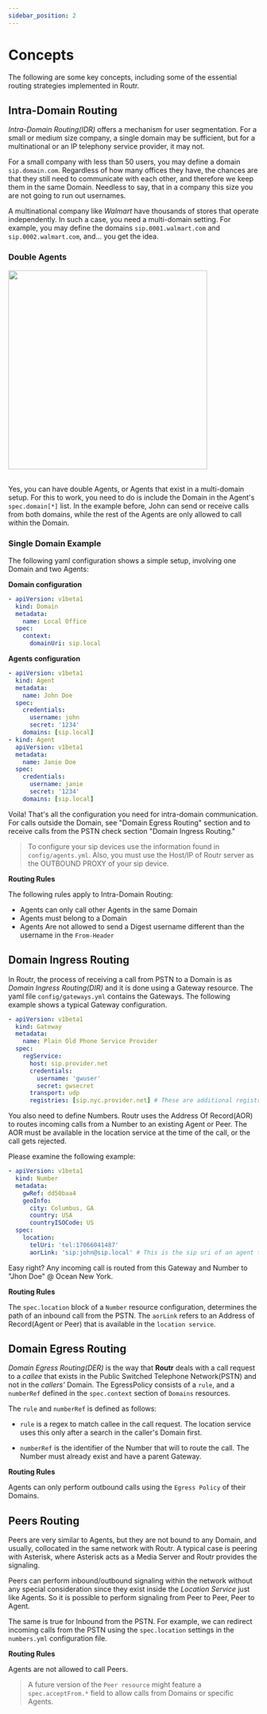 ```yaml
---
sidebar_position: 2
---
```


# Concepts

The following are some key concepts, including some of the essential routing strategies implemented in Routr.

## Intra-Domain Routing

_Intra-Domain Routing(IDR)_ offers a mechanism for user segmentation. For a small or medium size company, a single domain may be sufficient, but for a multinational or an IP telephony service provider, it may not.

For a small company with less than 50 users, you may define a domain `sip.domain.com`. Regardless of how many offices they have, the chances are that they still need to communicate with each other, and therefore we keep them in the same Domain. Needless to say, that in a company this size you are not going to run out usernames.

A multinational company like _Walmart_ have thousands of stores that operate independently. In such a case, you need a multi-domain setting. For example, you may define the domains `sip.0001.walmart.com` and `sip.0002.walmart.com`, and... you get the idea.

### Double Agents

<img src="https://raw.githubusercontent.com/wiki/fonoster/routr/images/double_agent.png" width="400" />

<br />
<br />

Yes, you can have double Agents, or Agents that exist in a multi-domain setup. For this to work, you need to do is include the Domain in the Agent's `spec.domain[*]` list. In the example before, John can send or receive calls from both domains, while the rest of the Agents are only allowed to call within the Domain.

### Single Domain Example

The following yaml configuration shows a simple setup, involving one Domain and two Agents:

**Domain configuration**

```yaml
- apiVersion: v1beta1
  kind: Domain
  metadata:
    name: Local Office
  spec:
    context:
      domainUri: sip.local
```

**Agents configuration**

```yaml
- apiVersion: v1beta1
  kind: Agent
  metadata:
    name: John Doe
  spec:
    credentials:
      username: john
      secret: '1234'
    domains: [sip.local]
- kind: Agent
  apiVersion: v1beta1
  metadata:
    name: Janie Doe
  spec:
    credentials:
      username: janie
      secret: '1234'
    domains: [sip.local]
```

 Voila! That's all the configuration you need for intra-domain communication. For calls outside the Domain, see "Domain Egress Routing" section and to receive calls from the PSTN check section "Domain Ingress Routing."

> To configure your sip devices use the information found in `config/agents.yml`. Also, you must use the Host/IP of Routr server as
> the OUTBOUND PROXY of your sip device.

**Routing Rules**

The following rules apply to Intra-Domain Routing:

- Agents can only call other Agents in the same Domain
- Agents must belong to a Domain
- Agents Are not allowed to send a Digest username different than the username in the `From-Header`

## Domain Ingress Routing

In Routr, the process of receiving a call from PSTN to a Domain is as _Domain Ingress Routing(DIR)_ and it is done using a Gateway resource. The yaml file `config/gateways.yml` contains the Gateways. The following example shows a typical Gateway configuration.

```yaml
- apiVersion: v1beta1
  kind: Gateway
  metadata:
    name: Plain Old Phone Service Provider
  spec:
    regService:
      host: sip.provider.net
      credentials:
        username: 'gwuser'
        secret: gwsecret
      transport: udp
      registries: [sip.nyc.provider.net] # These are additional registrars within the provider's network
```

You also need to define Numbers. Routr uses the Address Of Record(AOR) to routes incoming calls from a Number  to an existing Agent or Peer. The AOR must be available in the location service at the time of the call, or the call gets rejected.

Please examine the following example:

```yaml
- apiVersion: v1beta1
  kind: Number
  metadata:
    gwRef: dd50baa4
    geoInfo:
      city: Columbus, GA
      country: USA
      countryISOCode: US
  spec:
    location:
      telUri: 'tel:17066041487'
      aorLink: 'sip:john@sip.local' # This is the sip uri of an agent that is expected to be logged in
```

Easy right? Any incoming call is routed from this Gateway and Number to "Jhon Doe" @ Ocean New York.

**Routing Rules**

The `spec.location` block of a `Number` resource configuration, determines the path of an inbound call from the PSTN. The `aorLink` refers to an Address of Record(Agent or Peer) that is available in the `location service`.

## Domain Egress Routing

_Domain Egress Routing(DER)_ is the way that **Routr** deals with a call request to a _callee_ that exists in the Public Switched Telephone Network(PSTN) and not in the _callers'_ Domain. The EgressPolicy consists of a `rule`, and a `numberRef` defined in the `spec.context` section of `Domains` resources.

The `rule` and `numberRef` is defined as follows:

* `rule` is a regex to match callee in the call request. The location service uses this only after a search in the caller's Domain first.

* `numberRef` is the identifier of the Number that will to route the call. The Number must already exist and have a parent Gateway.

**Routing Rules**

Agents can only perform outbound calls using the `Egress Policy` of their Domains.

## Peers Routing

Peers are very similar to Agents, but they are not bound to any Domain, and usually, collocated in the same network with Routr. A typical case is peering with Asterisk, where Asterisk acts as a Media Server and Routr provides the signaling.

Peers can perform inbound/outbound signaling within the network without any special consideration since they exist inside the _Location Service_ just like Agents. So it is possible to perform signaling from Peer to Peer, Peer to Agent.

The same is true for Inbound from the PSTN. For example, we can redirect incoming calls from the PSTN using the `spec.location` settings in the `numbers.yml` configuration file.

**Routing Rules**

Agents are not allowed to call Peers.

> A future version of the `Peer resource` might feature a `spec.acceptFrom.*` field to allow calls from Domains or specific Agents.
